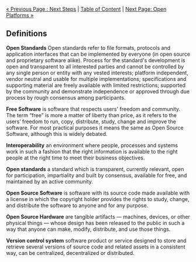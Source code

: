 [« Previous Page : Next Steps](7_Next_Steps.md) | [Table of Content](TOC.md) | [Next Page: Open Platforms »](8_Open_Platforms.md)

## Definitions

**Open Standards** Open standards refer to file formats, protocols and application interfaces that can be implemented by everyone (in open source and proprietary software alike). Process for the standard's development is open and transparent to all interested parties and cannot be controlled by any single person or entity with any vested interests;
platform independent, vendor neutral and usable for multiple implementations;
specifications and supporting material are freely available with limited restrictions;
supported by the community and demonstrate independence or approved through due process by rough consensus among participants.

**Free Software** is software that respects users' freedom and community. The term “free” is more a matter of liberty than price, as it refers to the users’ freedom to run, copy, distribute, study, change and improve the software. For most practical purposes it means the same as Open Source Software, although this is widely debated.

**Interoperability** an environment where people, processes and systems work in such a fashion that the right information is available to the right people at the right time to meet their business objectives.

**Open standards** a standard which is transparent, currently relevant, open for participation, impartiality and built by consensus, available for free, and maintained by an active community.

**Open Source Software** is software with its source code made available with a license in which the copyright holder provides the rights to study, change, and distribute the software to anyone and for any purpose.

**Open Source Hardware** are tangible artifacts — machines, devices, or other physical things — whose design has been released to the public in such a way that anyone can make, modify, distribute, and use those things.

**Version control system** software product or service designed to store and retrieve several versions of source code and related assets in a consistent way, can be centralized, decentralized or distributed.
